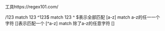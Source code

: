 工具https://regex101.com/

/123  match 123
^123$ match 123 ^ $表示全部匹配
[a-z] match a-z的任一一个字符  []表示匹配一个
[^a-z] match 除了a-z的任意字符 
[]
